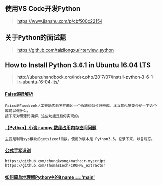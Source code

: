 ## 使用VS Code开发Python
>https://www.jianshu.com/p/cbf500c22154

## 关于Python的面试题
>https://github.com/taizilongxu/interview_python

## How to Install Python 3.6.1 in Ubuntu 16.04 LTS
><http://ubuntuhandbook.org/index.php/2017/07/install-python-3-6-1-in-ubuntu-16-04-lts/>

#### [Faiss源码解析](https://zhuanlan.zhihu.com/p/79589005)
```
Faiss是Facebook人工智能实验室开源的一个快速相似性搜索库。本文首先简要介绍一下这个库可以做什么，
接下来对照源码讲解，这些功能是如何实现的。
```
#### [【Python】小谈 numpy 数组占用内存空间问题](https://blog.csdn.net/u010099080/article/details/53411703)
```
主要是利用sys模块的getsizeof函数，使用的版本是 Python3.5。记录下来，以备后忘。
```

#### [公式手写识别](https://github.com/JianshuZhang/WAP)
```
https://github.com/chungkwong/mathocr-myscript
https://github.com/ThomasLech/CROHME_extractor
```

#### [如何简单地理解Python中的if __name__ == '__main__'](https://blog.csdn.net/yjk13703623757/article/details/77918633)